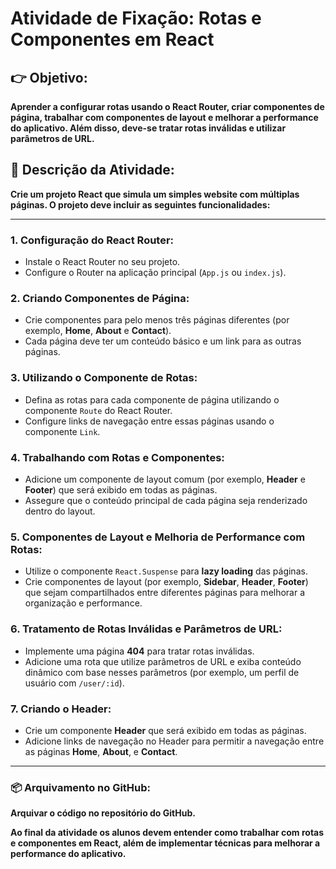# **Atividade de Fixação: Rotas e Componentes em React**

## **👉 Objetivo:**  
**Aprender a configurar rotas usando o React Router, criar componentes de página, trabalhar com componentes de layout e melhorar a performance do aplicativo. Além disso, deve-se tratar rotas inválidas e utilizar parâmetros de URL.**

## **📝 Descrição da Atividade:**  
**Crie um projeto React que simula um simples website com múltiplas páginas. O projeto deve incluir as seguintes funcionalidades:**

---

### **1. Configuração do React Router:**
- Instale o React Router no seu projeto.  
- Configure o Router na aplicação principal (`App.js` ou `index.js`).

### **2. Criando Componentes de Página:**
- Crie componentes para pelo menos três páginas diferentes (por exemplo, **Home**, **About** e **Contact**).  
- Cada página deve ter um conteúdo básico e um link para as outras páginas.

### **3. Utilizando o Componente de Rotas:**
- Defina as rotas para cada componente de página utilizando o componente `Route` do React Router.  
- Configure links de navegação entre essas páginas usando o componente `Link`.

### **4. Trabalhando com Rotas e Componentes:**
- Adicione um componente de layout comum (por exemplo, **Header** e **Footer**) que será exibido em todas as páginas.  
- Assegure que o conteúdo principal de cada página seja renderizado dentro do layout.

### **5. Componentes de Layout e Melhoria de Performance com Rotas:**
- Utilize o componente `React.Suspense` para **lazy loading** das páginas.  
- Crie componentes de layout (por exemplo, **Sidebar**, **Header**, **Footer**) que sejam compartilhados entre diferentes páginas para melhorar a organização e performance.

### **6. Tratamento de Rotas Inválidas e Parâmetros de URL:**
- Implemente uma página **404** para tratar rotas inválidas.  
- Adicione uma rota que utilize parâmetros de URL e exiba conteúdo dinâmico com base nesses parâmetros (por exemplo, um perfil de usuário com `/user/:id`).

### **7. Criando o Header:**
- Crie um componente **Header** que será exibido em todas as páginas.  
- Adicione links de navegação no Header para permitir a navegação entre as páginas **Home**, **About**, e **Contact**.

---

### **📦 Arquivamento no GitHub:**  
**Arquivar o código no repositório do GitHub.**  

**Ao final da atividade os alunos devem entender como trabalhar com rotas e componentes em React, além de implementar técnicas para melhorar a performance do aplicativo.**
